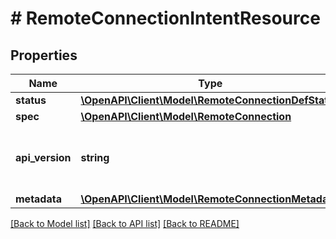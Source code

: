 # # RemoteConnectionIntentResource

## Properties

Name | Type | Description | Notes
------------ | ------------- | ------------- | -------------
**status** | [**\OpenAPI\Client\Model\RemoteConnectionDefStatus**](RemoteConnectionDefStatus.md) |  | [optional]
**spec** | [**\OpenAPI\Client\Model\RemoteConnection**](RemoteConnection.md) |  | [optional]
**api_version** | **string** | API Version of the Nutanix v3 API framework. | [optional] [default to '3.1.0']
**metadata** | [**\OpenAPI\Client\Model\RemoteConnectionMetadata**](RemoteConnectionMetadata.md) |  |

[[Back to Model list]](../../README.md#models) [[Back to API list]](../../README.md#endpoints) [[Back to README]](../../README.md)
